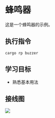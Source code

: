 # 蜂鸣器

这是一个蜂鸣器的示例。

## 执行指令

```shell
cargo rp buzzer
```

## 学习目标

- 熟悉基本用法

## 接线图

![](../../images/3-3%20蜂鸣器.jpg)
